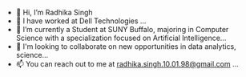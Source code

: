 - 👋 Hi, I’m Radhika Singh
- 👀 I have worked at Dell Technologies ...
- 🌱 I’m currently a Student at SUNY Buffalo, majoring in Computer Science with a specialization focused on Artificial Intelligence...
- 💞️ I'm looking to collaborate on new opportunities in data analytics, science...
- 📫 You can reach out to me at radhika.singh.10.01.98@gmail.com ...

<!---
radhikasingh10/radhikasingh10 is a ✨ special ✨ repository because its `README.md` (this file) appears on your GitHub profile.
You can click the Preview link to take a look at your changes.
--->
